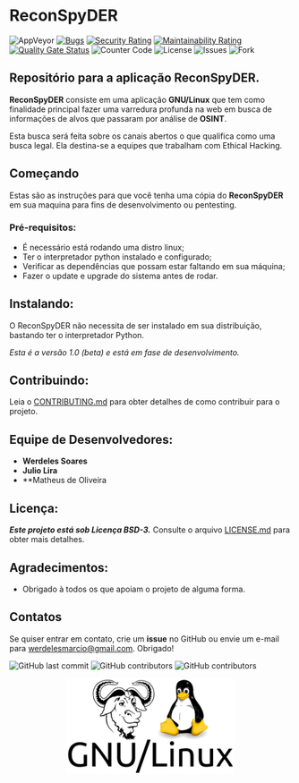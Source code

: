 # ReconSpyDER

<img alt="AppVeyor" src="https://ci.appveyor.com/api/projects/status/cf48frw5fvav00ro?svg=true">  [![Bugs](https://sonarcloud.io/api/project_badges/measure?project=Vault-Cyber-Security_ReconSpyDER&metric=bugs)](https://sonarcloud.io/dashboard?id=Vault-Cyber-Security_ReconSpyDER)  [![Security Rating](https://sonarcloud.io/api/project_badges/measure?project=Vault-Cyber-Security_ReconSpyDER&metric=security_rating)](https://sonarcloud.io/dashboard?id=Vault-Cyber-Security_ReconSpyDER)  [![Maintainability Rating](https://sonarcloud.io/api/project_badges/measure?project=Vault-Cyber-Security_ReconSpyDER&metric=sqale_rating)](https://sonarcloud.io/dashboard?id=Vault-Cyber-Security_ReconSpyDER)  [![Quality Gate Status](https://sonarcloud.io/api/project_badges/measure?project=Vault-Cyber-Security_ReconSpyDER&metric=alert_status)](https://sonarcloud.io/dashboard?id=Vault-Cyber-Security_ReconSpyDER)  <img alt="Counter Code" src="https://img.shields.io/github/languages/count/Vault-Cyber-Security/ReconSpyDER">  <img alt="License" src="https://img.shields.io/github/license/Vault-Cyber-Security/ReconSpyDER">  <img alt="Issues" src="https://img.shields.io/github/issues/Vault-Cyber-Security/ReconSpyDER">  <img alt="Fork" src="https://img.shields.io/github/forks/Vault-Cyber-Security/ReconSpyDER?logo=github">

## Repositório para a aplicação ReconSpyDER.

**ReconSpyDER** consiste em uma aplicação **GNU/Linux** que tem como finalidade principal fazer uma varredura profunda na web em busca de informações de alvos que passaram por análise de **OSINT**. 

Esta busca será feita sobre os canais abertos o que qualifica como uma busca legal. Ela destina-se a equipes que trabalham com Ethical Hacking.

## Começando
Estas são as instruções para que você tenha uma cópia do **ReconSpyDER** em sua maquina para fins de desenvolvimento ou pentesting.

### Pré-requisitos:
* É necessário está rodando uma distro linux;
* Ter o interpretador python instalado e configurado;
* Verificar as dependências que possam estar faltando em sua máquina;
* Fazer o update e upgrade do sistema antes de rodar.

## Instalando:
O ReconSpyDER não necessita de ser instalado em sua distribuição, bastando ter o interpretador Python.

_Esta é a versão 1.0 (beta) e está em fase de desenvolvimento._

## Contribuindo:
Leia o [CONTRIBUTING.md](https://github.com/werdelesmarcio/pFlood/blob/master/Docs/CONTRIBUTING.md) para obter detalhes de como contribuir para o projeto.

## Equipe de Desenvolvedores:
* **Werdeles Soares**
* **Julio Lira**
* **Matheus de Oliveira

## Licença: 
***Este projeto está sob Licença BSD-3.***
Consulte o arquivo [LICENSE.md](https://github.com/Vault-Cyber-Security/ReconSpyDER/blob/master/LICENSE) para obter mais detalhes.

## Agradecimentos:
* Obrigado à todos os que apoiam o projeto de alguma forma.

## Contatos
Se quiser entrar em contato, crie um **issue** no GitHub ou envie um e-mail para werdelesmarcio@gmail.com. Obrigado!


<img alt="GitHub last commit" src="https://img.shields.io/github/last-commit/Vault-Cyber-Security/ReconSpyDER?style=for-the-badge">  <img alt="GitHub contributors" src="https://img.shields.io/github/contributors/Vault-Cyber-Security/ReconSpyDER?style=for-the-badge">  <img alt="GitHub contributors" src="https://img.shields.io/github/repo-size/Vault-Cyber-Security/ReconSpyDER?label=REPOSIT%C3%93RIO&logo=GITHUB&style=for-the-badge">

<center><img src = "https://github.com/Vault-Cyber-Security/ReconSpyDER/blob/master/Images/gnulinux-logo.png" width=300></center>
